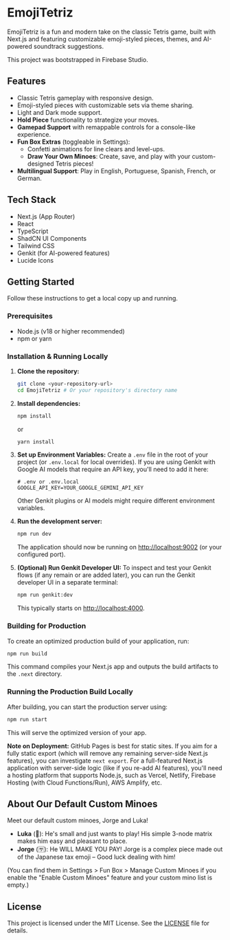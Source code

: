 # EmojiTetriz

EmojiTetriz is a fun and modern take on the classic Tetris game, built with Next.js and featuring customizable emoji-styled pieces, themes, and AI-powered soundtrack suggestions.

This project was bootstrapped in Firebase Studio.

## Features

*   Classic Tetris gameplay with responsive design.
*   Emoji-styled pieces with customizable sets via theme sharing.
*   Light and Dark mode support.
*   **Hold Piece** functionality to strategize your moves.
*   **Gamepad Support** with remappable controls for a console-like experience.
*   **Fun Box Extras** (toggleable in Settings):
    *   Confetti animations for line clears and level-ups.
    *   **Draw Your Own Minoes**: Create, save, and play with your custom-designed Tetris pieces!
*   **Multilingual Support**: Play in English, Portuguese, Spanish, French, or German.

## Tech Stack

*   Next.js (App Router)
*   React
*   TypeScript
*   ShadCN UI Components
*   Tailwind CSS
*   Genkit (for AI-powered features)
*   Lucide Icons

## Getting Started

Follow these instructions to get a local copy up and running.

### Prerequisites

*   Node.js (v18 or higher recommended)
*   npm or yarn

### Installation & Running Locally

1.  **Clone the repository:**
    ```bash
    git clone <your-repository-url>
    cd EmojiTetriz # Or your repository's directory name
    ```

2.  **Install dependencies:**
    ```bash
    npm install
    ```
    or
    ```bash
    yarn install
    ```

3.  **Set up Environment Variables:**
    Create a `.env` file in the root of your project (or `.env.local` for local overrides). If you are using Genkit with Google AI models that require an API key, you'll need to add it here:
    ```env
    # .env or .env.local
    GOOGLE_API_KEY=YOUR_GOOGLE_GEMINI_API_KEY
    ```
    Other Genkit plugins or AI models might require different environment variables.

4.  **Run the development server:**
    ```bash
    npm run dev
    ```
    The application should now be running on [http://localhost:9002](http://localhost:9002) (or your configured port).

5.  **(Optional) Run Genkit Developer UI:**
    To inspect and test your Genkit flows (if any remain or are added later), you can run the Genkit developer UI in a separate terminal:
    ```bash
    npm run genkit:dev
    ```
    This typically starts on [http://localhost:4000](http://localhost:4000).

### Building for Production

To create an optimized production build of your application, run:
```bash
npm run build
```
This command compiles your Next.js app and outputs the build artifacts to the `.next` directory.

### Running the Production Build Locally

After building, you can start the production server using:
```bash
npm run start
```
This will serve the optimized version of your app.

**Note on Deployment:** GitHub Pages is best for static sites. If you aim for a fully static export (which will remove any remaining server-side Next.js features), you can investigate `next export`. For a full-featured Next.js application with server-side logic (like if you re-add AI features), you'll need a hosting platform that supports Node.js, such as Vercel, Netlify, Firebase Hosting (with Cloud Functions/Run), AWS Amplify, etc.

## About Our Default Custom Minoes

Meet our default custom minoes, Jorge and Luka!

*   **Luka** (🔴): He's small and just wants to play! His simple 3-node matrix makes him easy and pleasant to place.
*   **Jorge** (🈂️): He WILL MAKE YOU PAY! Jorge is a complex piece made out of the Japanese tax emoji – Good luck dealing with him!

(You can find them in Settings > Fun Box > Manage Custom Minoes if you enable the "Enable Custom Minoes" feature and your custom mino list is empty.)

## License

This project is licensed under the MIT License. See the [LICENSE](LICENSE) file for details.
